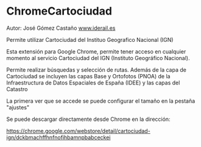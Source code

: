 ChromeCartociudad
=================

Autor: José Gómez Castaño
       www.iderail.es

Permite utilizar Cartociudad del Instituo Geografico Nacional (IGN)

Esta extensión para Google Chrome, permite tener acceso en cualquier momento al servicio Cartociudad del IGN (Instituto Geográfico Nacional).

Permite realizar búsquedas y selección de rutas. Además de la capa de Cartociudad se incluyen las capas Base y Ortofotos (PNOA) de la Infraestructura de Datos Espaciales de España (IDEE) y las capas del Catastro

La primera ver que se accede se puede configurar el tamaño en la pestaña "ajustes"

Se puede descargar directamente desde Chrome en la dirección:

https://chrome.google.com/webstore/detail/cartociudad-ign/dckbmachffhnfnofihbamnpbabceckei